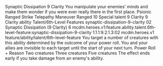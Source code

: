 <ability>
  <name>Synaptic Dissipation</name>
  <cost>9 Clarity</cost>
  <flavor>You manipulate your enemies&apos; minds and make them wonder if you were ever really there in the first place.</flavor>
  <keywords>
    <keyword>Psionic</keyword>
    <keyword>Ranged</keyword>
    <keyword>Strike</keyword>
    <keyword>Telepathy</keyword>
  </keywords>
  <type>Maneuver</type>
  <distance>Ranged 10</distance>
  <target>Special</target>
  <metadata>
    <class>talent</class>
    <cost>9 Clarity</cost>
    <cost_amount>9</cost_amount>
    <cost_resource>Clarity</cost_resource>
    <feature_type>ability</feature_type>
    <file_dpath>Talent/6th-Level Features</file_dpath>
    <item_id>synaptic-dissipation-9-clarity</item_id>
    <item_index>02</item_index>
    <item_name>Synaptic Dissipation (9 Clarity)</item_name>
    <level>6</level>
    <scc>mcdm.heroes.v1:feature.ability.talent.6th-level-feature:synaptic-dissipation-9-clarity</scc>
    <scdc>1.1.1:9.2.1.3:02</scdc>
    <source>mcdm.heroes.v1</source>
    <type>feature/ability/talent/6th-level-feature</type>
  </metadata>
  <effects>
    <effect type="mundane">You target a number of creatures with this ability determined by the outcome of your power roll. You and your allies are invisible to each target until the start of your next turn.</effect>
    <effect type="roll">
      <roll>Power Roll + Reason</roll>
      <t1>Two creatures</t1>
      <t2>Three creatures</t2>
      <t3>Five creatures</t3>
    </effect>
    <effect type="mundane" name="Strained">The effect ends early if you take damage from an enemy&apos;s ability.</effect>
  </effects>
</ability>
